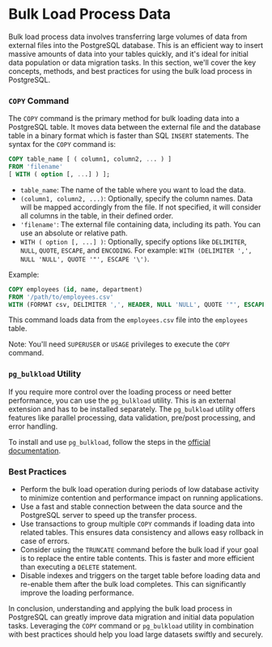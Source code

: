 # Bulk Load Process Data

Bulk load process data involves transferring large volumes of data from external files into the PostgreSQL database. This is an efficient way to insert massive amounts of data into your tables quickly, and it's ideal for initial data population or data migration tasks. In this section, we'll cover the key concepts, methods, and best practices for using the bulk load process in PostgreSQL.

### `COPY` Command

The `COPY` command is the primary method for bulk loading data into a PostgreSQL table. It moves data between the external file and the database table in a binary format which is faster than SQL `INSERT` statements. The syntax for the `COPY` command is:

```sql
COPY table_name [ ( column1, column2, ... ) ]
FROM 'filename'
[ WITH ( option [, ...] ) ];
```

- `table_name`: The name of the table where you want to load the data.
- `(column1, column2, ...)`: Optionally, specify the column names. Data will be mapped accordingly from the file. If not specified, it will consider all columns in the table, in their defined order.
- `'filename'`: The external file containing data, including its path. You can use an absolute or relative path.
- `WITH ( option [, ...] )`: Optionally, specify options like `DELIMITER`, `NULL`, `QUOTE`, `ESCAPE`, and `ENCODING`. For example: `WITH (DELIMITER ',', NULL 'NULL', QUOTE '"', ESCAPE '\')`.

Example:

```sql
COPY employees (id, name, department)
FROM '/path/to/employees.csv'
WITH (FORMAT csv, DELIMITER ',', HEADER, NULL 'NULL', QUOTE '"', ESCAPE '\\', ENCODING 'UTF8');
```

This command loads data from the `employees.csv` file into the `employees` table.

Note: You'll need `SUPERUSER` or `USAGE` privileges to execute the `COPY` command.

### `pg_bulkload` Utility

If you require more control over the loading process or need better performance, you can use the `pg_bulkload` utility. This is an external extension and has to be installed separately. The `pg_bulkload` utility offers features like parallel processing, data validation, pre/post processing, and error handling.

To install and use `pg_bulkload`, follow the steps in the [official documentation](https://ossc-db.github.io/pg_bulkload/index.html).

### Best Practices

- Perform the bulk load operation during periods of low database activity to minimize contention and performance impact on running applications.
- Use a fast and stable connection between the data source and the PostgreSQL server to speed up the transfer process.
- Use transactions to group multiple `COPY` commands if loading data into related tables. This ensures data consistency and allows easy rollback in case of errors.
- Consider using the `TRUNCATE` command before the bulk load if your goal is to replace the entire table contents. This is faster and more efficient than executing a `DELETE` statement.
- Disable indexes and triggers on the target table before loading data and re-enable them after the bulk load completes. This can significantly improve the loading performance.

In conclusion, understanding and applying the bulk load process in PostgreSQL can greatly improve data migration and initial data population tasks. Leveraging the `COPY` command or `pg_bulkload` utility in combination with best practices should help you load large datasets swiftly and securely.